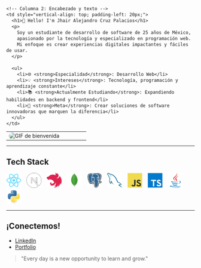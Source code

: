 <!-- Tabla para organizar imagen y texto uno al lado del otro -->
<table>
  <tr>
    <!-- Columna 1: Imagen -->
    <td width="200" style="vertical-align: top;">
      <img 
        src="https://giffiles.alphacoders.com/196/196102.gif"
        width="200"
        alt="GIF de bienvenida" 
        style="border-radius: 10px;"
      />
    </td>

    <!-- Columna 2: Encabezado y texto -->
    <td style="vertical-align: top; padding-left: 20px;">
      <h1>👋 Hello! I'm Jhair Alejandro Cruz Palacios</h1>
      <p>
        Soy un estudiante de desarrollo de software de 25 años de México, 
        apasionado por la tecnología y especializado en programación web. 
        Mi enfoque es crear experiencias digitales impactantes y fáciles de usar.
      </p>

      <ul>
        <li>🌐 <strong>Especialidad</strong>: Desarrollo Web</li>
        <li>💡 <strong>Intereses</strong>: Tecnología, programación y aprendizaje constante</li>
        <li>📚 <strong>Actualmente Estudiando</strong>: Expandiendo habilidades en backend y frontend</li>
        <li>🎯 <strong>Meta</strong>: Crear soluciones de software innovadoras que marquen la diferencia</li>
      </ul>
    </td>
  </tr>
</table>

---

<!-- Sección de Tech Stack -->
<h2>Tech Stack</h2>
<p>
  <!-- React -->
  <img 
       src="https://raw.githubusercontent.com/devicons/devicon/master/icons/react/react-original.svg" 
       alt="React Logo" 
       width="40" 
       style="margin-right: 10px;" 
  />
  <!-- Next.js -->
  <img 
       src="https://raw.githubusercontent.com/devicons/devicon/master/icons/nextjs/nextjs-line.svg" 
       alt="Next.js Logo" 
       width="40" 
       style="margin-right: 10px;" 
  />
  <!-- NestJS -->
  <img 
       src="https://raw.githubusercontent.com/devicons/devicon/master/icons/nestjs/nestjs-plain.svg" 
       alt="Nest.js Logo" 
       width="40" 
       style="margin-right: 10px;" 
  />
  <!-- MongoDB -->
  <img 
       src="https://raw.githubusercontent.com/devicons/devicon/master/icons/mongodb/mongodb-original.svg" 
       alt="MongoDB Logo" 
       width="40" 
       style="margin-right: 10px;" 
  />
  <!-- PostgreSQL -->
  <img 
       src="https://raw.githubusercontent.com/devicons/devicon/master/icons/postgresql/postgresql-original.svg" 
       alt="PostgreSQL Logo" 
       width="40" 
       style="margin-right: 10px;" 
  />
  <!-- MySQL -->
  <img 
       src="https://raw.githubusercontent.com/devicons/devicon/master/icons/mysql/mysql-original.svg" 
       alt="MySQL Logo" 
       width="40" 
       style="margin-right: 10px;" 
  />
  <!-- JavaScript -->
  <img 
       src="https://raw.githubusercontent.com/devicons/devicon/master/icons/javascript/javascript-original.svg" 
       alt="JavaScript Logo" 
       width="40" 
       style="margin-right: 10px;" 
  />
  <!-- TypeScript -->
  <img 
       src="https://raw.githubusercontent.com/devicons/devicon/master/icons/typescript/typescript-original.svg" 
       alt="TypeScript Logo" 
       width="40" 
       style="margin-right: 10px;" 
  />
  <!-- Java -->
  <img 
       src="https://raw.githubusercontent.com/devicons/devicon/master/icons/java/java-original.svg" 
       alt="Java Logo" 
       width="40" 
       style="margin-right: 10px;" 
  />
  <!-- Python -->
  <img 
       src="https://raw.githubusercontent.com/devicons/devicon/master/icons/python/python-original.svg" 
       alt="Python Logo" 
       width="40" 
       style="margin-right: 10px;" 
  />
</p>

---

<h2>¡Conectemos!</h2>
<ul>
  <li><a href="https://www.linkedin.com/">LinkedIn</a></li>
  <li><a href="https://www.yourportfolio.com/">Portfolio</a></li>
</ul>

<blockquote>
  "Every day is a new opportunity to learn and grow."
</blockquote>
